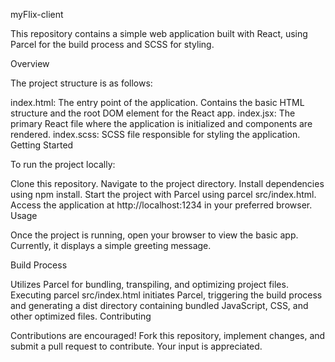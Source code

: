 myFlix-client

This repository contains a simple web application built with React, using Parcel for the build process and SCSS for styling.

Overview

The project structure is as follows:

index.html: The entry point of the application. Contains the basic HTML structure and the root DOM element for the React app.
index.jsx: The primary React file where the application is initialized and components are rendered.
index.scss: SCSS file responsible for styling the application.
Getting Started

To run the project locally:

Clone this repository.
Navigate to the project directory.
Install dependencies using npm install.
Start the project with Parcel using parcel src/index.html.
Access the application at http://localhost:1234 in your preferred browser.
Usage

Once the project is running, open your browser to view the basic app. Currently, it displays a simple greeting message.

Build Process

Utilizes Parcel for bundling, transpiling, and optimizing project files.
Executing parcel src/index.html initiates Parcel, triggering the build process and generating a dist directory containing bundled JavaScript, CSS, and other optimized files.
Contributing

Contributions are encouraged! Fork this repository, implement changes, and submit a pull request to contribute. Your input is appreciated.
